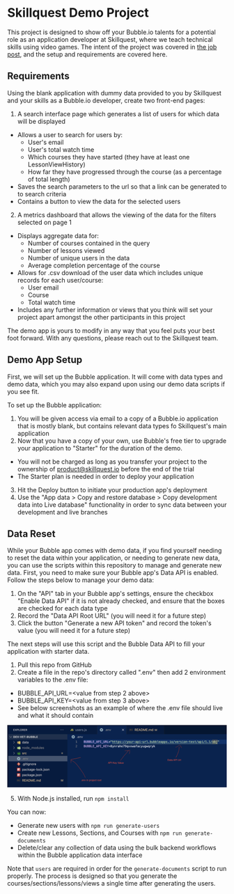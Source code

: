 # Skillquest Demo Project

This project is designed to show off your Bubble.io talents for a potential role as an application developer at Skillquest, where we teach technical skills using video games. The intent of the project was covered in [the job post](/job-post.md), and the setup and requirements are covered here.

## Requirements

Using the blank application with dummy data provided to you by Skillquest and your skills as a Bubble.io developer, create two front-end pages:

1. A search interface page which generates a list of users for which data will be displayed

- Allows a user to search for users by:
  - User's email
  - User's total watch time
  - Which courses they have started (they have at least one LessonViewHistory)
  - How far they have progressed through the course (as a percentage of total length)
- Saves the search parameters to the url so that a link can be generated to to search criteria
- Contains a button to view the data for the selected users

2. A metrics dashboard that allows the viewing of the data for the filters selected on page 1

- Displays aggregate data for:
  - Number of courses contained in the query
  - Number of lessons viewed
  - Number of unique users in the data
  - Average completion percentage of the course
- Allows for .csv download of the user data which includes unique records for each user/course:
  - User email
  - Course
  - Total watch time
- Includes any further information or views that you think will set your project apart amongst the other participants in this project

The demo app is yours to modify in any way that you feel puts your best foot forward. With any questions, please reach out to the Skillquest team.

## Demo App Setup

First, we will set up the Bubble application. It will come with data types and demo data, which you may also expand upon using our demo data scripts if you see fit.

To set up the Bubble application:

1. You will be given access via email to a copy of a Bubble.io application that is mostly blank, but contains relevant data types fo Skillquest's main application
2. Now that you have a copy of your own, use Bubble's free tier to upgrade your application to "Starter" for the duration of the demo.

- You will not be charged as long as you transfer your project to the ownership of product@skillquest.io before the end of the trial
- The Starter plan is needed in order to deploy your application

3. Hit the Deploy button to initiate your production app's deployment
4. Use the "App data > Copy and restore database > Copy development data into Live database" functionality in order to sync data between your development and live branches

## Data Reset

While your Bubble app comes with demo data, if you find yourself needing to reset the data within your application, or needing to generate new data, you can use the scripts within this repository to manage and generate new data. First, you need to make sure your Bubble app's Data API is enabled. Follow the steps below to manage your demo data:

1. On the "API" tab in your Bubble app's settings, ensure the checkbox "Enable Data API" if it is not already checked, and ensure that the boxes are checked for each data type
2. Record the "Data API Root URL" (you will need it for a future step)
3. Click the button "Generate a new API token" and record the token's value (you will need it for a future step)

The next steps will use this script and the Bubble Data API to fill your application with starter data.

1. Pull this repo from GitHub
2. Create a file in the repo's directory called ".env" then add 2 environment variables to the .env file:

- BUBBLE_API_URL=<value from step 2 above>
- BUBBLE_API_KEY=<value from step 3 above>
- See below screenshots as an example of where the .env file should live and what it should contain

![environment variable setup](/walkthrough/env.png)

5. With Node.js installed, run `npm install`

You can now:

- Generate new users with `npm run generate-users`
- Create new Lessons, Sections, and Courses with `npm run generate-documents`
- Delete/clear any collection of data using the bulk backend workflows within the Bubble application data interface

Note that `users` are required in order for the `generate-documents` script to run properly. The process is designed so that you generate the courses/sections/lessons/views a single time after generating the users.
